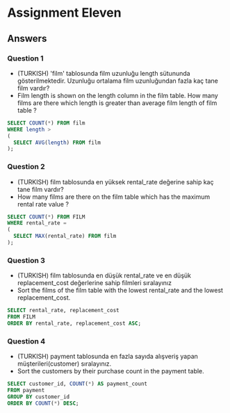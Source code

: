 # Assignment Eleven

## Answers

### Question 1

- (TURKISH) 'film' tablosunda film uzunluğu length sütununda gösterilmektedir. Uzunluğu ortalama film uzunluğundan fazla kaç tane film vardır?
- Film length is shown on the length column in the film table. How many films are there which length is greater than average film length of film table ?

```sql
SELECT COUNT(*) FROM film
WHERE length >
(
  SELECT AVG(length) FROM film
);
```

### Question 2

- (TURKISH) film tablosunda en yüksek rental_rate değerine sahip kaç tane film vardır?
- How many films are there on the film table which has the maximum rental rate value ?

```sql
SELECT COUNT(*) FROM FILM
WHERE rental_rate =
(
  SELECT MAX(rental_rate) FROM film
);
```

### Question 3

- (TURKISH) film tablosunda en düşük rental_rate ve en düşük replacement_cost değerlerine sahip filmleri sıralayınız
- Sort the films of the film table with the lowest rental_rate and the lowest replacement_cost.

```sql
SELECT rental_rate, replacement_cost
FROM FILM
ORDER BY rental_rate, replacement_cost ASC;
```

### Question 4

- (TURKISH) payment tablosunda en fazla sayıda alışveriş yapan müşterileri(customer) sıralayınız.
- Sort the customers by their purchase count in the payment table.

```sql
SELECT customer_id, COUNT(*) AS payment_count
FROM payment
GROUP BY customer_id
ORDER BY COUNT(*) DESC;
```
